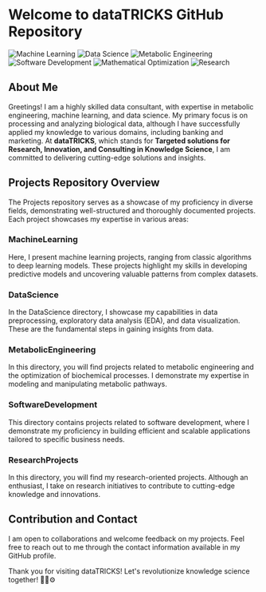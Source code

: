# Welcome to dataTRICKS GitHub Repository

![Machine Learning](https://img.shields.io/badge/Machine%20Learning-Expert-green.svg)
![Data Science](https://img.shields.io/badge/Data%20Science-Expert-blue.svg)
![Metabolic Engineering](https://img.shields.io/badge/Metabolic%20Engineering-Expert-orange.svg)
![Software Development](https://img.shields.io/badge/Software%20Development-Expert-blueviolet.svg)
![Mathematical Optimization](https://img.shields.io/badge/Mathematical%20Optimization-Enthusiast-yellow.svg)
![Research](https://img.shields.io/badge/Research-Enthusiast-brightgreen.svg)

## About Me
Greetings! I am a highly skilled data consultant, with expertise in metabolic engineering, machine learning, and data science. My primary focus is on processing and analyzing biological data, although I have successfully applied my knowledge to various domains, including banking and marketing. 
At **dataTRICKS**, which stands for **Targeted solutions for Research, Innovation, and Consulting in Knowledge Science**, I am committed to delivering cutting-edge solutions and insights.

## Projects Repository Overview
The Projects repository serves as a showcase of my proficiency in diverse fields, demonstrating well-structured and thoroughly documented projects. Each project showcases my expertise in various areas:

### **MachineLearning**
Here, I present machine learning projects, ranging from classic algorithms to deep learning models. These projects highlight my skills in developing predictive models and uncovering valuable patterns from complex datasets.

### **DataScience**
In the DataScience directory, I showcase my capabilities in data preprocessing, exploratory data analysis (EDA), and data visualization. These are the fundamental steps in gaining insights from data.

### **MetabolicEngineering**
In this directory, you will find projects related to metabolic engineering and the optimization of biochemical processes. I demonstrate my expertise in modeling and manipulating metabolic pathways.

### **SoftwareDevelopment**
This directory contains projects related to software development, where I demonstrate my proficiency in building efficient and scalable applications tailored to specific business needs.

### **ResearchProjects**
In this directory, you will find my research-oriented projects. Although an enthusiast, I take on research initiatives to contribute to cutting-edge knowledge and innovations.

## Contribution and Contact
I am open to collaborations and welcome feedback on my projects. Feel free to reach out to me through the contact information available in my GitHub profile.

Thank you for visiting dataTRICKS! Let's revolutionize knowledge science together! :rocket::microscope::gear: